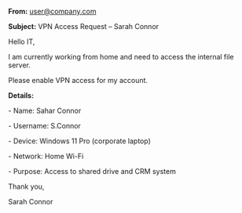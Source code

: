 **From:** user@company.com

**Subject:** VPN Access Request – Sarah Connor



Hello IT,



I am currently working from home and need to access the internal file server.

Please enable VPN access for my account.



**Details:**

\- Name: Sahar Connor

\- Username: S.Connor

\- Device: Windows 11 Pro (corporate laptop)

\- Network: Home Wi-Fi

\- Purpose: Access to shared drive and CRM system



Thank you,

Sarah Connor

